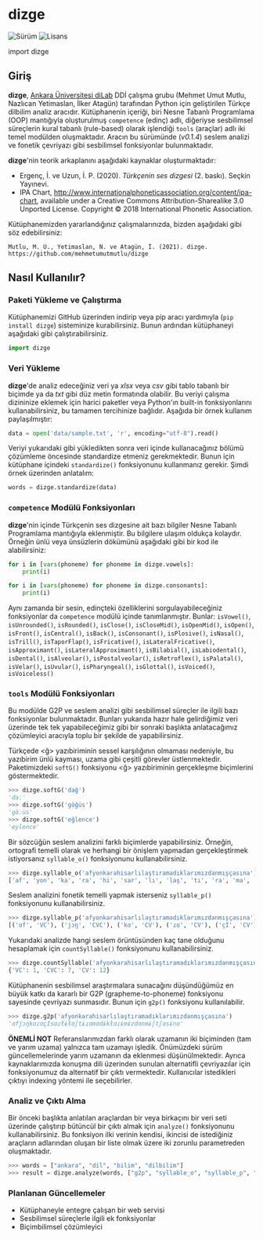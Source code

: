 # dizge

![Sürüm](https://img.shields.io/pypi/v/dizge?style=flat-square)
![Lisans](https://img.shields.io/pypi/l/dizge?style=flat-square)

import dizge

## Giriş
**dizge**, [Ankara Üniversitesi diLab](http://dilab.ankara.edu.tr/) DDİ çalışma grubu (Mehmet Umut Mutlu, Nazlıcan Yetimaslan, İlker Atagün) tarafından Python için geliştirilen Türkçe dilbilim analiz aracıdır. Kütüphanenin içeriği, biri Nesne Tabanlı Programlama (OOP) mantığıyla oluşturulmuş `competence` (edinç) adlı, diğeriyse sesbilimsel süreçlerin kural tabanlı (rule-based) olarak işlendiği `tools` (araçlar) adlı iki temel modülden oluşmaktadır. Aracın bu sürümünde (*v0.1.4*) seslem analizi ve fonetik çevriyazı gibi sesbilimsel fonksiyonlar bulunmaktadır.

**dizge**'nin teorik arkaplanını aşağıdaki kaynaklar oluşturmaktadır:<br/>
- Ergenç, İ. ve Uzun, İ. P. (2020). *Türkçenin ses dizgesi* (2. baskı). Seçkin Yayınevi.<br/>
- IPA Chart, http://www.internationalphoneticassociation.org/content/ipa-chart, available under a Creative Commons Attribution-Sharealike 3.0 Unported License. Copyright © 2018 International Phonetic Association.

Kütüphanemizden yararlandığınız çalışmalarınızda, bizden aşağıdaki gibi söz edebilirsiniz:<br/>
```
Mutlu, M. U., Yetimaslan, N. ve Atagün, İ. (2021). dizge. https://github.com/mehmetumutmutlu/dizge
```

## Nasıl Kullanılır?
### Paketi Yükleme ve Çalıştırma
Kütüphanemizi GitHub üzerinden indirip veya pip aracı yardımıyla (`pip install dizge`) sisteminize kurabilirsiniz. Bunun ardından kütüphaneyi aşağıdaki gibi çalıştırabilirsiniz.

```python
import dizge
```

### Veri Yükleme
**dizge**'de analiz edeceğiniz veri ya *xlsx* veya *csv* gibi tablo tabanlı bir biçimde ya da *txt* gibi düz metin formatında olabilir. Bu veriyi çalışma dizininize eklemek için harici paketler veya Python'ın built-in fonksiyonlarını kullanabilirsiniz, bu tamamen tercihinize bağlıdır. Aşağıda bir örnek kullanım paylaşılmıştır:
```python
data = open('data/sample.txt', 'r', encoding="utf-8").read()
```

Veriyi yukarıdaki gibi yükledikten sonra veri içinde kullanacağınız bölümü çözümleme öncesinde standardize etmeniz gerekmektedir. Bunun için kütüphane içindeki `standardize()` fonksiyonunu kullanmanız gerekir. Şimdi örnek üzerinden anlatalım:
```python
words = dizge.standardize(data)
```

### `competence` Modülü Fonksiyonları
**dizge**'nin içinde Türkçenin ses dizgesine ait bazı bilgiler Nesne Tabanlı Programlama mantığıyla eklenmiştir. Bu bilgilere ulaşım oldukça kolaydır. Örneğin ünlü veya ünsüzlerin dökümünü aşağıdaki gibi bir kod ile alabilirsiniz:
```python
for i in [vars(phoneme) for phoneme in dizge.vowels]:
    print(i)

for i in [vars(phoneme) for phoneme in dizge.consonants]:
    print(i)
```

Aynı zamanda bir sesin, edinçteki özelliklerini sorgulayabileceğiniz fonksiyonlar da `competence` modülü içinde tanımlanmıştır. Bunlar: 
`isVowel()`, `isUnrounded()`, `isRounded()`, `isClose()`, `isCloseMid()`, `isOpenMid()`, `isOpen()`, `isFront()`, `isCentral()`, `isBack()`, `isConsonant()`, `isPlosive()`, `isNasal()`, `isTrill()`, `isTaporFlap()`, `isFricative()`, `isLateralFricative()`, `isApproximant()`, `isLateralApproximant()`, `isBilabial()`, `isLabiodental()`, `isDental()`, `isAlveolar()`, `isPostalveolar()`, `isRetroflex()`, `isPalatal()`, `isVelar()`, `isUvular()`, `isPharyngeal()`, `isGlottal()`, `isVoiced()`, `isVoiceless()`

### `tools` Modülü Fonksiyonları
Bu modülde G2P ve seslem analizi gibi sesbilimsel süreçler ile ilgili bazı fonksiyonlar bulunmaktadır. Bunları yukarıda hazır hale gelirdiğimiz veri üzerinde tek tek yapabileceğimiz gibi bir sonraki başlıkta anlatacağımız çözümleyici aracıyla toplu bir şekilde de yapabilirsiniz.

Türkçede <ğ> yazıbiriminin sessel karşılığının olmaması nedeniyle, bu yazıbirim ünlü kayması, uzama gibi çeşitli görevler üstlenmektedir. Paketimizdeki `softG()` fonksiyonu <ğ> yazıbiriminin gerçekleşme biçimlerini göstermektedir. 

```python
>>> dizge.softG('dağ')
'daː'
>>> dizge.softG('göğüs')
'göːüs'
>>> dizge.softG('eğlence')
'eylence'
```

Bir sözcüğün seslem analizini farklı biçimlerde yapabilirsiniz. Örneğin, ortografi temelli olarak ve herhangi bir önişlem yapmadan gerçekleştirmek istiyorsanız `syllable_o()` fonksiyonunu kullanabilirsiniz.

```python
>>> dizge.syllable_o('afyonkarahisarlılaştıramadıklarımızdanmışçasına')
['af', 'yon', 'ka', 'ra', 'hi', 'sar', 'lı', 'laş', 'tı', 'ra', 'ma', 'dık', 'la', 'rı', 'mız', 'dan', 'mış', 'ça', 'sı', 'na']
```

Seslem analizini fonetik temelli yapmak isterseniz `syllable_p()` fonksiyonunu kullanabilirsiniz.
```python
>>> dizge.syllable_p('afyonkarahisarlılaştıramadıklarımızdanmışçasına')
[('ɑf', 'VC'), ('jɔŋ', 'CVC'), ('kɑ', 'CV'), ('ɾɑ', 'CV'), ('çI', 'CV'), ('sɑɾ', 'CVC'), ('łɨ', 'CV'), ('łɑʃ', 'CVC'), ('tɨ', 'CV'), ('ɾɑ', 'CV'), ('mɑ', 'CV'), ('dɨk', 'CVC'), ('łɑ', 'CV'), ('ɾɨ', 'CV'), ('mɨz', 'CVC'), ('dɑn', 'CVC'), ('mɨʃ', 'CVC'), ('tʃɑ', 'CV'), ('sɨ', 'CV'), ('nɑ', 'CV')]
```

Yukarıdaki analizde hangi seslem örüntüsünden kaç tane olduğunu hesaplamak için `countSyllable()` fonksiyonunu kullanabilirsiniz.
```python
>>> dizge.countSyllable('afyonkarahisarlılaştıramadıklarımızdanmışçasına')
{'VC': 1, 'CVC': 7, 'CV': 12}
```

Kütüphanenin sesbilimsel araştırmalara sunacağını düşündüğümüz en büyük katkı da kararlı bir G2P (grapheme-to-phoneme) fonksiyonu sayesinde çevriyazı sunmasıdır. Bunun için `g2p()` fonksiyonu kullanılabilir.

```python
>>> dizge.g2p('afyonkarahisarlılaştıramadıklarımızdanmışçasına')
'ɑfjɔŋkɑɾɑçIsɑɾłɨłɑʃtɨɾɑmɑdɨkłɑɾɨmɨzdɑnmɨʃtʃɑsɨnɑ'
```

**ÖNEMLİ NOT**
Referanslarımızdan farklı olarak uzamanın iki biçiminden (tam ve yarım uzama) yalnızca tam uzamayı işledik. Önümüzdeki sürüm güncellemelerinde yarım uzamanın da eklenmesi düşünülmektedir. Ayrıca kaynaklarımızda konuşma dili üzerinden sunulan alternatifli çevriyazılar için fonksiyonumuz da alternatif bir çıktı vermektedir. Kullanıcılar istedikleri çıktıyı indexing yöntemi ile seçebilirler.
 
### Analiz ve Çıktı Alma
Bir önceki başlıkta anlatılan araçlardan bir veya birkaçını bir veri seti üzerinde çalıştırıp bütüncül bir çıktı almak için `analyze()` fonksiyonunu kullanabilirsiniz. Bu fonksiyon ilki verinin kendisi, ikincisi de istediğiniz araçların adlarından oluşan bir liste olmak üzere iki zorunlu parametreden oluşmaktadır.

```python
>>> words = ["ankara", "dil", "bilim", "dilbilim"]
>>> result = dizge.analyze(words, ["g2p", "syllable_o", "syllable_p", "countSyllable", "harmony"])

```

### Planlanan Güncellemeler
- Kütüphaneyle entegre çalışan bir web servisi
- Sesbilimsel süreçlerle ilgili ek fonksiyonlar
- Biçimbilimsel çözümleyici
